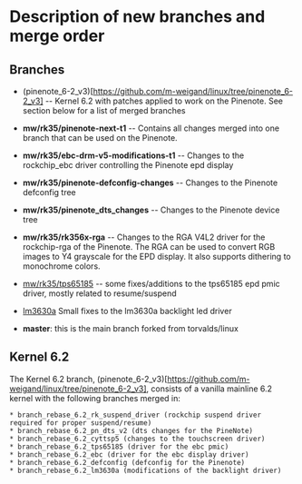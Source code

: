 # Description of new branches and merge order

## Branches

* (pinenote_6-2_v3)[https://github.com/m-weigand/linux/tree/pinenote_6-2_v3] --
  Kernel 6.2 with patches applied to work on the Pinenote. See section below
  for a list of merged branches
* **mw/rk35/pinenote-next-t1** -- Contains all changes merged into one branch
  that can be used on the Pinenote.
* **mw/rk35/ebc-drm-v5-modifications-t1** -- Changes to the rockchip_ebc driver
  controlling the Pinenote epd display
* **mw/rk35/pinenote-defconfig-changes** -- Changes to the Pinenote defconfig tree
* **mw/rk35/pinenote_dts_changes** -- Changes to the Pinenote device tree
* **mw/rk35/rk356x-rga** -- Changes to the RGA V4L2 driver for the rockchip-rga of
  the Pinenote. The RGA can be used to convert RGB images to Y4 grayscale for
  the EPD display. It also supports dithering to monochrome colors.
* [mw/rk35/tps65185](https://github.com/m-weigand/linux/tree/mw/rk35/tps65185) -- some fixes/additions to the tps65185 epd pmic driver, mostly related to resume/suspend
* [lm3630a](https://github.com/m-weigand/linux/tree/lm3630a) Small fixes to the lm3630a backlight led driver

* **master**: this is the main branch forked from torvalds/linux

## Kernel 6.2

The Kernel 6.2 branch,
(pinenote_6-2_v3)[https://github.com/m-weigand/linux/tree/pinenote_6-2_v3],
consists of a vanilla mainline 6.2 kernel with the following branches merged
in:

	* branch_rebase_6.2_rk_suspend_driver (rockchip suspend driver required for proper suspend/resume)
	* branch_rebase_6.2_pn_dts_v2 (dts changes for the PineNote)
	* branch_rebase_6.2_cyttsp5 (changes to the touchscreen driver)
	* branch_rebase_6.2_tps65185 (driver for the ebc pmic)
	* branch_rebase_6.2_ebc (driver for the ebc display driver)
	* branch_rebase_6.2_defconfig (defconfig for the Pinenote)
	* branch_rebase_6.2_lm3630a (modifications of the backlight driver)
